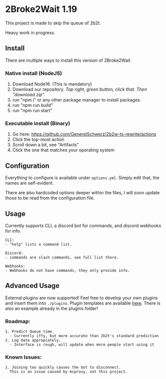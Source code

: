 # 2Broke2Wait 1.19

This project is made to skip the queue of 2b2t.

Heavy work in progress.

## Install

There are multiple ways to install this version of 2Broke2Wait

### Native install (NodeJS)

1. Download Node16. (This is mandatory)
2. Download our repository. _Top right, green button, click that. Then "download zip"._
3. run "npm i" or any other package manager to install packages.
4. run "npm run build"
5. run "npm run start"

### Executable install (Binary)

1. Go here: https://github.com/GenerelSchwerz/2b2w-ts-rewrite/actions
2. Click the top-most action
3. Scroll down a bit, see "Artifacts"
4. Click the one that matches your operating system


## Configuration

Everything to configure is available under `options.yml`.
Simply edit that, the names are self-evident.

There are also hardcoded options deeper within the files, I will soon update those to be read from the configuration file.

## Usage

Currently supports CLI, a discord bot for commands, and discord webhooks for info.

    CLI:
    - "help" lists a command list.

    Discord:
    - commands are slash commands, see full list there.

    Webhooks:
    - Webhooks do not have commands, they only provide info.


## Advanced Usage
External plugins are now supported! Feel free to develop your own plugins and insert them into `./plugins`.
Plugin templates are available [here](https://github.com/nxg-org/mineflayer-mitm-proxy). There is also an example already in the plugins folder!


### Roadmap:

    1. Predict Queue time.
      - Currently iffy, but more accurate than 2b2t's standard prediction
    2. Log data appropiately.
      - Interface is rough, will update when more people start using it

### Known Issues:
    1. Joining too quickly causes the bot to disconnect.
      This is an issue caused by mcproxy, not this project.

